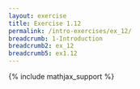 ```yaml
---
layout: exercise
title: Exercise 1.12
permalink: /intro-exercises/ex_12/
breadcrumb: 1-Introduction
breadcrumb2: ex_12
breadcrumb5: ex1.12
---
```


{% include mathjax_support %}
